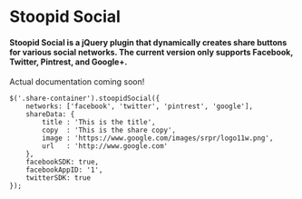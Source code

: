 # Stoopid Social

#### Stoopid Social is a jQuery plugin that dynamically creates share buttons for various social networks.  The current version only supports Facebook, Twitter, Pintrest, and Google+.

Actual documentation coming soon!

```JS
$('.share-container').stoopidSocial({ 
    networks: ['facebook', 'twitter', 'pintrest', 'google'], 
    shareData: { 
        title : 'This is the title',
        copy  : 'This is the share copy',
        image : 'https://www.google.com/images/srpr/logo11w.png',
        url   : 'http://www.google.com'
    },
    facebookSDK: true,
    facebookAppID: '1',
    twitterSDK: true
});
```